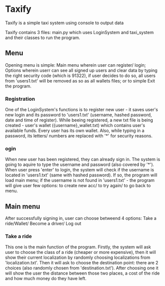 # Taxify
Taxify is a simple taxi system using console to output data

Taxify contains 3 files: main.py which uses LoginSystem and taxi_system and their classes to run the program. 

## Menu
Opening menu is simple: Main menu wherein user can register/ login; Options wherein userr can see all signed up users and clear data by typing the right security code (which is 91322), if user decides to do so, all users from 'users1.txt' will be removed as so as all wallets files; or to simple Exit the program.

### Registration
One of the LoginSystem's functions is to register new user - it saves user's new login and its password to 'users1.txt' (username, hashed password, date and time of register). While beeing registered, a new txt file is being created - user's wallet ({username}_wallet.txt) which contains user's available funds. Every user has its own wallet. Also, while typing in a password, its letters/ numbers are replaced with '*' for security reasons. 

### ogin 
When new user has been registered, they can already sign in. The system is going to aquire to type the username and password (also covered by '*'). When user press 'enter' to login, the system will check if the username is located in 'users1.txt' (same with hashed password). If so, the program will load main menu; if the username is not found in 'users1.txt' - the program will give user few options: to create new acc/ to try again/ to go back to menu.

## Main menu 
After successfully signing in, user can choose betweend 4 options: Take a ride/Wallet/ Become a driver/ Log out

### Take a ride 
This one is the main function of the program. Firstly, the system will ask user to choose the class of a ride (cheaper or more expensive), then it will show their current localization by randomly choosing localizations from 'localization.txt'. Then it will ask to choose the destination point: there are 2 choices (also randomly chosen from 'destination.txt'). After choosing one it will show the user the distance between those two places, a cost of the ride and how much money do they have left. 

